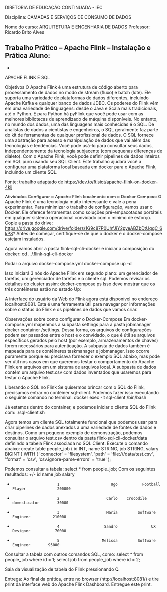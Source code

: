  


DIRETORIA DE EDUCAÇÃO CONTINUADA - IEC




Disciplina: CAMADAS E SERVIÇOS DE CONSUMO DE DADOS

Nome do curso: ARQUITETURA E ENGENHARIA DE DADOS
Professor: Ricardo Brito Alves


Trabalho Prático – Apache Flink – Instalação e Prática
Aluno:
-
-

 


APACHE FLINK E SQL


Objetivos 
O Apache Flink é uma estrutura de código aberto para processamento de dados no modo de stream (fluxo) e batch (lote). Ele suporta uma variedade de plataformas de dados diferentes, incluindo Apache Kafka e qualquer banco de dados JDBC. Os poderes do Flink vêm em uma variedade de linguagens: desde o Java e Scala mais tradicionais, até o Python. E para Python há pyFlink que você pode usar com as melhores bibliotecas de aprendizado de máquina disponíveis.
No entanto, no mundo dos dados, uma das linguagens mais conhecidas é o SQL. De analistas de dados a cientistas e engenheiros, o SQL geralmente faz parte do kit de ferramentas de qualquer profissional de dados. O SQL fornece uma abstração para acesso e manipulação de dados que vai além das tecnologias e tendências. Você pode usá-lo para consultar seus dados, independentemente da tecnologia subjacente (com pequenas diferenças de dialeto).
Com o Apache Flink, você pode definir pipelines de dados inteiros em SQL puro usando seu SQL Client. Este trabalho ajudará você a configurar uma plataforma local baseada em docker para o Apache Flink, incluindo um cliente SQL.

Fonte: trabalho adaptado de https://dev.to/ftisiot/apache-flink-on-docker-4kij

Atividades
Configurar o Apache Flink localmente com o Docker Compose
O Apache Flink é uma tecnologia muito interessante e vale a pena experimentar. 
Para minimizar o trabalho de configuração, vamos usar o Docker. Ele oferece ferramentas como soluções pré-empacotadas portáteis em qualquer sistema operacional convidado com o mínimo de esforço.
Copie a pasta do drive:
https://drive.google.com/drive/folders/1G9c87P0UhfJiY2pyeABZbDtUqgC_6kP8?
Antes de começar, certifique-se de que o docker e o docker-compose estejam instalados.

Agora vamos abrir a pasta flink-sql-cli-docker e iniciar a composição do docker:
cd ...\flink-sql-cli-docker

Rodar o arquivo docker-compose.yml
docker-compose up -d
 

Isso iniciará 3 nós do Apache Flink em segundo plano: um gerenciador de tarefas, um gerenciador de tarefas e o cliente sql. Podemos revisar os detalhes do cluster assim:
docker-compose ps
Isso deve mostrar que os três contêineres estão no estado Up:
 

A interface do usuário da Web do Flink agora está disponível no endereço localhost:8081. Esta é uma ferramenta útil para navegar por informações sobre o status do Flink e os pipelines de dados que vamos criar.
 



Observações sobre como configurar o Docker-Compose
Em docker-compose.yml mapeamos a subpasta settings para a pasta jobmanager docker container /settings. Dessa forma, os arquivos de configurações podem ser passados entre o host e o convidado, o que é útil se arquivos específicos gerados pelo host (por exemplo, armazenamentos de chaves) forem necessários para autenticação.
A subpasta de dados também é mapeada para os contêineres taskmanager e jobmanager. Isso ocorre puramente porque eu precisava fornecer o exemplo SQL abaixo, mas pode ser útil nos casos em que queremos testar o comportamento do Apache Flink em arquivos em um sistema de arquivos local. A subpasta de dados contém um arquivo test.csv com dados inventados que usaremos para testar o Apache Flink.

Liberando o SQL no Flink
Se quisermos brincar com o SQL do Flink, precisamos entrar no contêiner sql-client. Podemos fazer isso executando o seguinte comando no terminal:
docker exec -it sql-client /bin/bash

 

Já estamos dentro do container, e podemos iniciar o cliente SQL do Flink com:
./sql-client.sh

 

Agora temos um cliente SQL totalmente funcional que podemos usar para criar pipelines de dados anexados a uma variedade de fontes de dados e destinos. Como um pequeno exemplo de demonstração, podemos consultar o arquivo test.csv dentro da pasta flink-sql-cli-docker/data definindo a tabela Flink associada no SQL Client. Execute o comando abaixo:
create table
  people_job (
    id INT,
    name STRING,
    job STRING,
    salary BIGINT
  )
  WITH (
    'connector' = 'filesystem',
    'path' = 'file:///data/test.csv',
    'format' = 'csv',
    'csv.ignore-parse-errors' = 'true'
    );

 

Podemos consultar a tabela:
select * from people_job;
Com os seguintes resultados:
+/-                        id                      name                       job                    salary
  +                         1                       Ugo           Football Player              200000
  +                         2                     Carlo    Crocodile domesticator        30000
  +                         3                     Maria         Software Engineer          210000
  +                         4                    Sandro               UX Designer           70000
  +                         5                   Melissa         Software Engineer        95000

Consultar a tabela com outros comandos SQL, como:
select * from people_job where id = 1;
select job from people_job where id = 2;

Saia da visualização de tabela do Flink pressionando Q.
 

Entrega:
Ao final da prática, entre no browser (http://localhost:8081/) e tire print da interface web do Apache Flink Dashboard. Entregue este print.
